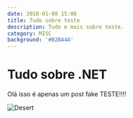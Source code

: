 ```yaml
---
date: 2018-01-08 15:00
title: Tudo sobre teste
description: Tudo e mais sobre teste.
category: MISC
background: '#B2BA4A'
---
```


# Tudo sobre .NET

Olá isso é apenas um post fake TESTE!!!!

![Desert](/assets/img/desert.jpg)
